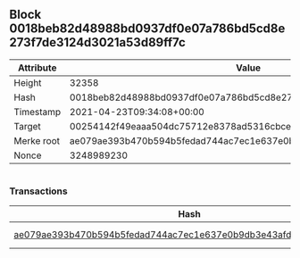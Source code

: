 ## Block 0018beb82d48988bd0937df0e07a786bd5cd8e273f7de3124d3021a53d89ff7c

Attribute | Value
--- | ---
Height | 32358
Hash | 0018beb82d48988bd0937df0e07a786bd5cd8e273f7de3124d3021a53d89ff7c
Timestamp | 2021-04-23T09:34:08+00:00
Target | 00254142f49eaaa504dc75712e8378ad5316cbcead634704b3734b6271167cc4
Merke root | ae079ae393b470b594b5fedad744ac7ec1e637e0b9db3e43afd60b2123548cdb
Nonce | 3248989230

```

```

### Transactions

Hash | Amount
--- | ---
[ae079ae393b470b594b5fedad744ac7ec1e637e0b9db3e43afd60b2123548cdb](ae079ae393b470b594b5fedad744ac7ec1e637e0b9db3e43afd60b2123548cdb.md) | 10.00000000 SKEPTI 
